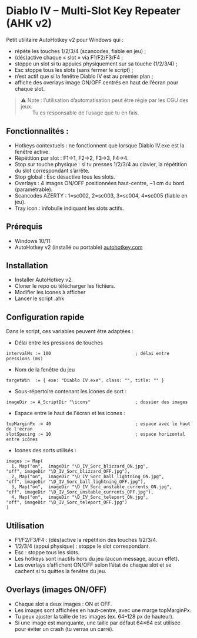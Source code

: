 # Diablo IV – Multi-Slot Key Repeater (AHK v2)
Petit utilitaire AutoHotkey v2 pour Windows qui :
- répète les touches 1/2/3/4 (scancodes, fiable en jeu) ;
- (dés)active chaque « slot » via F1/F2/F3/F4 ;
- stoppe un slot si tu appuies physiquement sur sa touche (1/2/3/4) ;
- Esc stoppe tous les slots (sans fermer le script) ;
- n’est actif que si la fenêtre Diablo IV est au premier plan ;
- affiche des overlays image ON/OFF centrés en haut de l’écran pour chaque slot.
>⚠️ Note : l’utilisation d’automatisation peut être régie par les CGU des jeux.<br/>&nbsp;&nbsp;&nbsp;&nbsp;&nbsp;&nbsp;&nbsp;&nbsp;Tu es responsable de l’usage que tu en fais.

## Fonctionnalités :
- Hotkeys contextuels : ne fonctionnent que lorsque Diablo IV.exe est la fenêtre active.
- Répétition par slot : F1→1, F2→2, F3→3, F4→4.
- Stop sur touche physique : si tu presses 1/2/3/4 au clavier, la répétition du slot correspondant s’arrête.
- Stop global : Esc désactive tous les slots.
- Overlays : 4 images ON/OFF positionnées haut-centre, ~1 cm du bord (paramétrable).
- Scancodes AZERTY : 1=sc002, 2=sc003, 3=sc004, 4=sc005 (fiable en jeu).
- Tray icon : infobulle indiquant les slots actifs.

## Prérequis
- Windows 10/11
- AutoHotkey v2 (installé ou portable) [autohotkey.com](autohotkey.com)

## Installation
- Installer AutoHotkey v2.
- Cloner le repo ou télécharger les fichiers.
- Modifier les icones à afficher
- Lancer le script .ahk

## Configuration rapide
Dans le script, ces variables peuvent être adaptées :
- Délai entre les pressions de touches <br/>
```
intervalMs := 100                                ; délai entre pressions (ms)
```
- Nom de la fenêtre du jeu <br/>
```
targetWin  := { exe: "Diablo IV.exe", class: "", title: "" }
```
- Sous-répertoire contenant les icones de sort :<br/>
```
imageDir := A_ScriptDir "\icons"                 ; dossier des images
```
- Espace entre le haut de l'écran et les icones :<br/>
```
topMarginPx := 40                                ; espace avec le haut de l'écran
slotSpacing := 10                                ; espace horizontal entre icônes
```
- Icones des sorts utilisés :<br/>
```
images := Map(
  1, Map("on",  imageDir "\D_IV_Sorc_blizzard_ON.jpg",           "off", imageDir "\D_IV_Sorc_blizzard_OFF.jpg"),
  2, Map("on",  imageDir "\D_IV_Sorc_ball_lightning_ON.jpg",     "off", imageDir "\D_IV_Sorc_ball_lightning_OFF.jpg"),
  3, Map("on",  imageDir "\D_IV_Sorc_unstable_currents_ON.jpg",  "off", imageDir "\D_IV_Sorc_unstable_currents_OFF.jpg"),
  4, Map("on",  imageDir "\D_IV_Sorc_teleport_ON.jpg",           "off", imageDir "\D_IV_Sorc_teleport_OFF.jpg")
)
```

## Utilisation
- F1/F2/F3/F4 : (dés)active la répétition des touches 1/2/3/4.
- 1/2/3/4 (appui physique) : stoppe le slot correspondant.
- Esc : stoppe tous les slots.
- Les hotkeys sont inactifs hors du jeu (aucun message, aucun effet).
- Les overlays s’affichent ON/OFF selon l’état de chaque slot et se cachent si tu quittes la fenêtre du jeu.

## Overlays (images ON/OFF)
- Chaque slot a deux images : ON et OFF.
- Les images sont affichées en haut-centre, avec une marge topMarginPx.
- Tu peux ajuster la taille de tes images (ex. 64–128 px de hauteur).
- Si une image est manquante, une taille par défaut 64×64 est utilisée pour éviter un crash (tu verras un carré).
